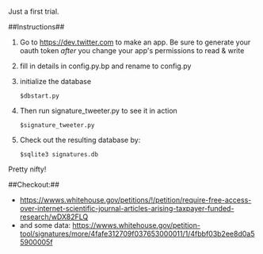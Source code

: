 Just a first trial.

##Instructions##

1.	Go to https://dev.twitter.com to make an app.  Be sure to generate your oauth token _after_ you change your app's permissions to read & write

2.	fill in details in config.py.bp and rename to config.py

3.	initialize the database

	    $dbstart.py

4.	Then run signature_tweeter.py to see it in action

	    $signature_tweeter.py

5.	Check out the resulting database by:
      
	    $sqlite3 signatures.db

Pretty nifty!

##Checkout:##

*	https://wwws.whitehouse.gov/petitions/!/petition/require-free-access-over-internet-scientific-journal-articles-arising-taxpayer-funded-research/wDX82FLQ
*	and some data: https://wwws.whitehouse.gov/petition-tool/signatures/more/4fafe312709f037653000011/1/4fbbf03b2ee8d0a55900005f
